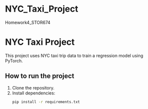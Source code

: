# NYC_Taxi_Project
Homework4_STOR674
# NYC Taxi Project

This project uses NYC taxi trip data to train a regression model using PyTorch.

## How to run the project

1. Clone the repository.
2. Install dependencies:
   ```bash
   pip install -r requirements.txt
